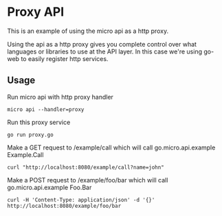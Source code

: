 # Proxy API

This is an example of using the micro api as a http proxy.

Using the api as a http proxy gives you complete control over what languages or libraries to use 
at the API layer. In this case we're using go-web to easily register http services.

## Usage

Run micro api with http proxy handler

```
micro api --handler=proxy
```

Run this proxy service

```
go run proxy.go
```

Make a GET request to /example/call which will call go.micro.api.example Example.Call

```
curl "http://localhost:8080/example/call?name=john"
```

Make a POST request to /example/foo/bar which will call go.micro.api.example Foo.Bar

```
curl -H 'Content-Type: application/json' -d '{}' http://localhost:8080/example/foo/bar
```
